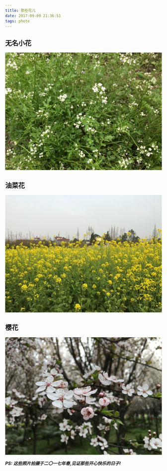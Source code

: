 ```yaml
---
title: 那些花儿
date: 2017-09-09 21:36:51
tags: photo
---
```

## 无名小花
![Little flower](./these-flower/flower_001.jpg)
## 油菜花
![Canola flower](./these-flower/flower_002.jpg)
## 樱花
![Cherry blossoms](./these-flower/flower_003.jpg)

***PS: 这些照片拍摄于二〇一七年春,见证那些开心快乐的日子!***
